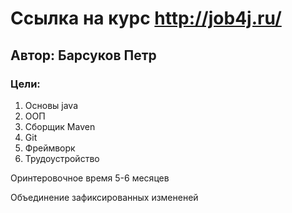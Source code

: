 # Ссылка на курс http://job4j.ru/
## Автор: Барсуков Петр
### Цели:
1. Основы java
2. ООП
3. Сборщик Maven
4. Git
5. Фреймворк
6. Трудоустройство

Оринтеровочное время 5-6 месяцев

Объединение зафиксированных измененей
